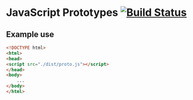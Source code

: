 # JavaScript Prototypes [![Build Status](https://travis-ci.org/stonexx/proto.js.svg?branch=master)](https://travis-ci.org/stonexx/proto.js)

## Example use

```html
<!DOCTYPE html>
<html>
<head>
<script src="./dist/proto.js"></script>
</head>
<body>
    ...
</body>
</html>
```
